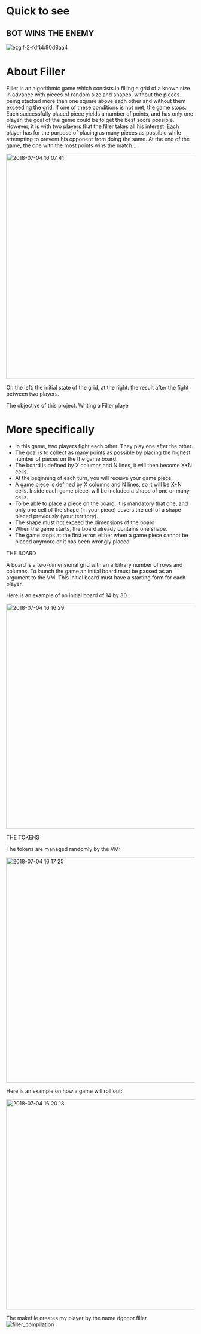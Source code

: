 # Quick to see

## BOT WINS THE ENEMY

![ezgif-2-fdfbb80d8aa4](https://user-images.githubusercontent.com/33399226/48686502-263a8000-eb71-11e8-9f8c-77f33633ce7b.gif)

# About Filler
Filler is an algorithmic game which consists in filling a grid of a known size in advance
with pieces of random size and shapes, without the pieces being stacked more than one
square above each other and without them exceeding the grid. If one of these conditions
is not met, the game stops.
Each successfully placed piece yields a number of points, and has only one player, the
goal of the game could be to get the best score possible. However, it is with two players
that the filler takes all his interest. Each player has for the purpose of placing as many
pieces as possible while attempting to prevent his opponent from doing the same. At the
end of the game, the one with the most points wins the match...

<img width="602" alt="2018-07-04 16 07 41" src="https://user-images.githubusercontent.com/33597605/42278732-6e016fb8-7fa4-11e8-8947-f150ab3597f9.png">

On the left: the initial state of the grid, at the right: the result after the fight between
two players.

The objective of this project. Writing a Filler playe

# More specifically

- In this game, two players fight each other. They play one after the other.
- The goal is to collect as many points as possible by placing the highest number of
pieces on the the game board.
- The board is defined by X columns and N lines, it will then become X*N cells.
- At the beginning of each turn, you will receive your game piece.
- A game piece is defined by X columns and N lines, so it will be X*N cells. Inside
each game piece, will be included a shape of one or many cells.
- To be able to place a piece on the board, it is mandatory that one, and only one
cell of the shape (in your piece) covers the cell of a shape placed previously (your
territory).
- The shape must not exceed the dimensions of the board
- When the game starts, the board already contains one shape.
- The game stops at the first error: either when a game piece cannot be placed
anymore or it has been wrongly placed

THE BOARD

A board is a two-dimensional grid with an arbitrary number of rows and columns. To
launch the game an initial board must be passed as an argument to the VM. This initial
board must have a starting form for each player.

Here is an example of an initial board of 14 by 30 :

<img width="602" alt="2018-07-04 16 16 29" src="https://user-images.githubusercontent.com/33597605/42279181-a5d629be-7fa5-11e8-98a9-b844d282f3d5.png">

 THE TOKENS
 
 The tokens are managed randomly by the VM:

<img width="602" alt="2018-07-04 16 17 25" src="https://user-images.githubusercontent.com/33597605/42279222-c6e30eec-7fa5-11e8-8ffd-d7545cdb9355.png">

Here is an example on how a game will roll out:

<img width="562" alt="2018-07-04 16 20 18" src="https://user-images.githubusercontent.com/33597605/42279355-2e7a390e-7fa6-11e8-9b32-0cc0c250121e.png">



The makefile creates my player by the name dgonor.filler
![filler_compilation](https://user-images.githubusercontent.com/33399226/48686692-30a94980-eb72-11e8-81cb-fab6058474c9.png)
